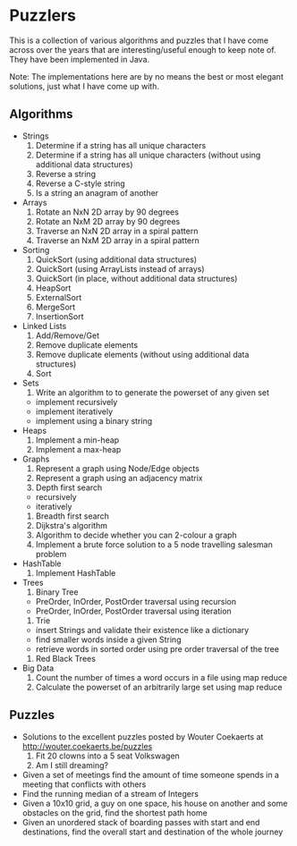 # Puzzlers

This is a collection of various algorithms and puzzles that I have come across over the years that are interesting/useful enough to keep note of.
They have been implemented in Java.

Note: The implementations here are by no means the best or most elegant solutions, just what I have come up with.

## Algorithms

* Strings
  1. Determine if a string has all unique characters
  1. Determine if a string has all unique characters (without using additional data structures)
  1. Reverse a string
  1. Reverse a C-style string
  1. Is a string an anagram of another
* Arrays
  1. Rotate an NxN 2D array by 90 degrees
  1. Rotate an NxM 2D array by 90 degrees
  1. Traverse an NxN 2D array in a spiral pattern
  1. Traverse an NxM 2D array in a spiral pattern
* Sorting
  1. QuickSort (using additional data structures)
  1. QuickSort (using ArrayLists instead of arrays)
  1. QuickSort (in place, without additional data structures)
  1. HeapSort
  1. ExternalSort
  1. MergeSort
  1. InsertionSort
* Linked Lists
  1. Add/Remove/Get
  1. Remove duplicate elements
  1. Remove duplicate elements (without using additional data structures)
  1. Sort
* Sets
  1. Write an algorithm to to generate the powerset of any given set
    * implement recursively
    * implement iteratively
    * implement using a binary string
* Heaps
  1. Implement a min-heap
  2. Implement a max-heap
* Graphs
  1. Represent a graph using Node/Edge objects
  1. Represent a graph using an adjacency matrix
  1. Depth first search
    * recursively
    * iteratively
  1. Breadth first search
  1. Dijkstra's algorithm
  1. Algorithm to decide whether you can 2-colour a graph
  1. Implement a brute force solution to a 5 node travelling salesman problem
* HashTable
  1. Implement HashTable
* Trees
  1. Binary Tree
    * PreOrder, InOrder, PostOrder traversal using recursion
    * PreOrder, InOrder, PostOrder traversal using iteration
  1. Trie
    * insert Strings and validate their existence like a dictionary
    * find smaller words inside a given String 
    * retrieve words in sorted order using pre order traversal of the tree
  1. Red Black Trees
* Big Data
  1. Count the number of times a word occurs in a file using map reduce
  1. Calculate the powerset of an arbitrarily large set using map reduce

## Puzzles

* Solutions to the excellent puzzles posted by Wouter Coekaerts at http://wouter.coekaerts.be/puzzles
  1. Fit 20 clowns into a 5 seat Volkswagen
  1. Am I still dreaming?
* Given a set of meetings find the amount of time someone spends in a meeting that conflicts with others
* Find the running median of a stream of Integers
* Given a 10x10 grid, a guy on one space, his house on another and some obstacles on the grid, find the shortest path home
* Given an unordered stack of boarding passes with start and end destinations, find the overall start and destination of the whole journey